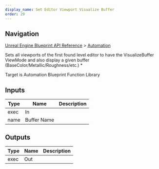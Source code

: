 ```yaml
---
display_name: Set Editor Viewport Visualize Buffer
order: 29
---
```

## Navigation

[Unreal Engine Blueprint API Reference](https://dev.epicgames.com/documentation/en-us/unreal-engine/BlueprintAPI) > [Automation](https://dev.epicgames.com/documentation/en-us/unreal-engine/BlueprintAPI/Automation)

Sets all viewports of the first found level editor to have the VisualizeBuffer ViewMode and also display a given buffer (BaseColor/Metallic/Roughness/etc.) \*

Target is Automation Blueprint Function Library

## Inputs

| Type | Name | Description |
| --- | --- | --- |
| exec | In |  |
| name | Buffer Name |  |

## Outputs

| Type | Name | Description |
| --- | --- | --- |
| exec | Out |  |
